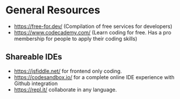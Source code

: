 # General Resources
- https://free-for.dev/ (Compilation of free services for developers)
- https://www.codecademy.com/ (Learn coding for free. Has a pro membership for people to apply their coding skills)

## Shareable IDEs
- https://jsfiddle.net/ for frontend only coding.
- https://codesandbox.io/ for a complete online IDE experience with Github integration
- https://repl.it/ collaborate in any language.
